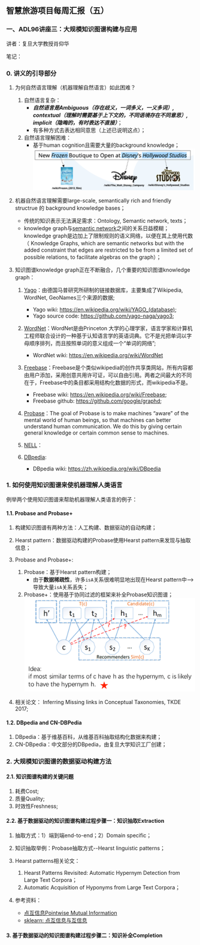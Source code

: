 ## 智慧旅游项目每周汇报（五）

### 一、ADL96讲座三：大规模知识图谱构建与应用

讲者：复旦大学教授肖仰华

笔记：


<h3 id='0.'>0. 讲义的引导部分</h3>

1. 为何自然语言理解（机器理解自然语言）如此困难？
    1. 自然语言复杂：
        + **_自然语言是Ambiguous（存在歧义，一词多义，一义多词）, contextual（理解时需要基于上下文的，不同语境存在不同意思）, implicit（隐晦的，有时表达不直接）_**；
        + 有多种方式去表达相同意思（上述已说明这点）；
    2. 自然语言理解困难：
        + 基于human cognition且需要大量的background knowledge；
            ![-c](./img/xiaoyanghua_lang_understand.png)

2. 机器自然语言理解需要large-scale, semantically rich and friendly structrue 的 background knowledge bases；
    + 传统的知识表示无法满足需求：Ontology, Semantic network, texts；
    + knowledge graph与[semantic network][]之间的关系日益模糊；knowledge graph是边加上了限制规则的语义网络，以便在其上使用代数（ Knowledge Graphs, which are semantic networks but with the added constraint that edges are restricted to be from a limited set of possible relations, to facilitate algebras on the graph）； 
  
3. 知识图谱knowledge graph正在不断融合，几个重要的知识图谱knowledge graph：  
    1. [Yago][]：由德国马普研究所研制的链接数据库，主要集成了Wikipedia, WordNet, GeoNames三个来源的数据;
        + Yago wiki: <https://en.wikipedia.org/wiki/YAGO_(database)>;
        + Yago source code: <https://github.com/yago-naga/yago3>; 
    2. [WordNet][]：WordNet是由Princeton 大学的心理学家，语言学家和计算机工程师联合设计的一种基于认知语言学的英语词典。它不是光把单词以字母顺序排列，而且按照单词的意义组成一个“单词的网络”;
        + WordNet wiki: <https://en.wikipedia.org/wiki/WordNet> 
    3. [Freebase][]：Freebase是个类似wikipedia的创作共享类网站，所有内容都由用户添加，采用创意共用许可证，可以自由引用。两者之间最大的不同在于，Freebase中的条目都采用结构化数据的形式，而wikipedia不是。
        + Freebase wiki: <https://en.wikipedia.org/wiki/Freebase>;
        + Freebase github: <https://github.com/google/graphd>;
    4. [Probase][]：The goal of Probase is to make machines “aware” of the mental world of human beings, so that machines can better understand human communication. We do this by giving certain general knowledge or certain common sense to machines.
    
    5. [NELL][]：
    6. [DBpedia][]:
        + DBpedia wiki: <https://zh.wikipedia.org/wiki/DBpedia>
        
<h3 id='1.'>1. 如何使用知识图谱来使机器理解人类语言</h3>

例举两个使用知识图谱来帮助机器理解人类语言的例子：


<h4 id='1.1.'>1.1. Probase and Probase+</h4>

1. 构建知识图谱有两种方法：人工构建、数据驱动的自动构建；
2. Hearst pattern：数据驱动构建的Probase使用Hearst pattern来发现与抽取信息；
3. Probase and Probase+:
    1. Probase：基于Hearst pattern构建；
        + 由于**数据稀疏性**，许多`isA`关系很难明显地出现在Hearst pattern中-->导致大量`isA`关系丢失；
    2. Probase+：使用基于协同过滤的框架来补全Probase知识图谱；
        ![](./img/probase_plus.png)
        
4. 相关论文： Inferring Missing links in Conceptual Taxonomies, TKDE 2017;       
        
<h4 id='1.2.'>1.2. DBpedia and CN-DBPedia</h4>
    
1. DBpedia：基于维基百科，从维基百科抽取结构化数据来构建；
2. CN-DBpedia：中文部分的DBpedia，由复旦大学知识工厂创建；

<h3 id='2.'>2. 大规模知识图谱的数据驱动构建方法</h3>
    
<h4 id='2.1.'>2.1. 知识图谱构建的关键问题</h4>

1. 耗费Cost;
2. 质量Quality;
3. 时效性Freshness;

<h4 id='2.2.'>2.2. 基于数据驱动的知识图谱构建过程步骤一：知识抽取Extraction</h4>

1. 抽取方式：1）端到端end-to-end；2）Domain specific；
2. 知识抽取举例：Probase抽取方式--Hearst linguistic patterns；
3. Hearst patterns相关论文：
    1. Hearst Patterns Revisited: Automatic Hypernym Detection from Large Text Corpora；
    2. Automatic Acquisition of Hyponyms from Large Text Corpora；

4. 参考资料：
    + [点互信息Pointwise Mutual Information](https://blog.csdn.net/index20001/article/details/79079031)
    + [sklearn: 点互信息与互信息](https://blog.csdn.net/u013710265/article/details/72848755)
    
    
<h4 id='2.3.'>3. 基于数据驱动的知识图谱构建过程步骤二：知识补全Completion</h4>



  
    
    
    
    
    
    
    
[semantic network]: https://en.wikipedia.org/wiki/Semantic_network
[Yago]: http://www.openkg.cn/dataset/yago
[WordNet]: https://wordnet.princeton.edu/
[Freebase]: https://developers.google.com/freebase/
[Probase]: https://www.microsoft.com/en-us/research/project/probase/
[NELL]: http://rtw.ml.cmu.edu/rtw/    
[DBpedia]: https://wiki.dbpedia.org/    
    
    
    
    
    
    
    
    
    
    